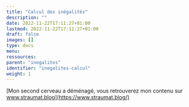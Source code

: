 ```yaml
---
title: "Calcul des inégalités"
description: ""
date: 2022-11-22T17:11:27+01:00
lastmod: 2022-11-22T17:11:27+01:00
draft: false
images: []
type: docs
menu:
ressources:
parent: "inegalites"
identifier: "inegalites-calcul"
weight: 1
---
```


[Mon second cerveau a déménagé, vous retrouverez mon contenu sur www.straumat.blog](https://www.straumat.blog/)